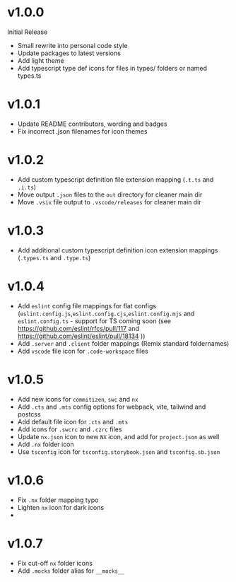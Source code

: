 # v1.0.0

Initial Release

- Small rewrite into personal code style
- Update packages to latest versions
- Add light theme
- Add typescript type def icons for files in types/ folders or named types.ts

# v1.0.1

- Update README contributors, wording and badges
- Fix incorrect .json filenames for icon themes

# v1.0.2

- Add custom typescript definition file extension mapping (`.t.ts` and `.i.ts`)
- Move output `.json` files to the `out` directory for cleaner main dir
- Move `.vsix` file output to `.vscode/releases` for cleaner main dir

# v1.0.3

- Add additional custom typescript definition icon extension mappings (`.types.ts` and `.type.ts`)

# v1.0.4

- Add `eslint` config file mappings for flat configs
  (`eslint.config.js`,`eslint.config.cjs`,`eslint.config.mjs` and `eslint.config.ts` - support for
  TS coming soon (see https://github.com/eslint/rfcs/pull/117 and
  https://github.com/eslint/eslint/pull/18134 ))
- Add `.server` and `.client` folder mappings (Remix standard foldernames)
- Add `vscode` file icon for `.code-workspace` files

# v1.0.5

- Add new icons for `commitizen`, `swc` and `nx`
- Add `.cts` and `.mts` config options for webpack, vite, tailwind and postcss
- Add default file icon for `.cts` and `.mts`
- Add icons for `.swcrc` and `.czrc` files
- Update `nx.json` icon to new `NX` icon, and add for `project.json` as well
- Add `.nx` folder icon
- Use `tsconfig` icon for `tsconfig.storybook.json` and `tsconfig.sb.json`

# v1.0.6

- Fix `.nx` folder mapping typo
- Lighten `nx` icon for dark icons
-

# v1.0.7

- Fix cut-off `nx` folder icons
- Add `.mocks` folder alias for `__mocks__`

